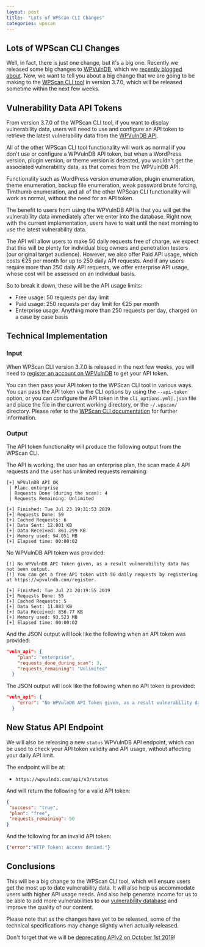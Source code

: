 ```yaml
---
layout: post
title:  "Lots of WPScan CLI Changes"
categories: wpscan
---
```


## Lots of WPScan CLI Changes

Well, in fact, there is just one change, but it's a big one. Recently we released some big changes to [WPVulnDB](https://wpvulndb.com/), which we [recently blogged about](https://blog.wpscan.com/wpvulndb/2019/07/12/lots-of-wpvulndb-changes.html). Now, we want to tell you about a big change that we are going to be making to the [WPScan CLI tool](https://github.com/wpscanteam/wpscan) in version 3.7.0, which will be released sometime within the next few weeks.

## Vulnerability Data API Tokens

From version 3.7.0 of the WPScan CLI tool, if you want to display vulnerability data, users will need to use and configure an API token to retrieve the latest vulnerability data from the [WPVulnDB API](https://wpvulndb.com/api).

All of the other WPScan CLI tool functionality will work as normal if you don't use or configure a WPVulnDB API token, but when a WordPress version, plugin version, or theme version is detected, you wouldn't get the associated vulnerability data, as that comes from the WPVulnDB API.

Functionality such as WordPress version enumeration, plugin enumeration, theme enumeration, backup file enumeration, weak password brute forcing, Timthumb enumeration, and all of the other WPScan CLI functionality will work as normal, without the need for an API token.

The benefit to users from using the WPVulnDB API is that you will get the vulnerability data immediately after we enter into the database. Right now, with the current implementation, users have to wait until the next morning to use the latest vulnerability data.

The API will allow users to make 50 daily requests free of charge, we expect that this will be plenty for individual blog owners and penetration testers (our original target audience). However, we also offer Paid API usage, which costs €25 per month for up to 250 daily API requests. And if any users require more than 250 daily API requests, we offer enterprise API usage, whose cost will be assessed on an individual basis.

So to break it down, these will be the API usage limits:

- Free usage: 50 requests per day limit
- Paid usage: 250 requests per day limit for €25 per month
- Enterprise usage: Anything more than 250 requests per day, charged on a case by case basis

## Technical Implementation

### Input

When WPScan CLI version 3.7.0 is released in the next few weeks, you will need to [register an account on WPVulnDB](https://wpvulndb.com/users/sign_up) to get your API token.

You can then pass your API token to the WPScan CLI tool in various ways. You can pass the API token via the CLI options by using the `--api-token` option, or you can configure the API token in the `cli_options.yml|.json` file and place the file in the current working directory, or the `~/.wpscan/` directory. Please refer to the [WPScan CLI documentation](https://github.com/wpscanteam/wpscan#usage) for further information.

### Output

The API token functionality will produce the following output from the WPScan CLI.

The API is working, the user has an enterprise plan, the scan made 4 API requests and the user has unlimited requests remaining:

```
[+] WPVulnDB API OK
 | Plan: enterprise
 | Requests Done (during the scan): 4
 | Requests Remaining: Unlimited

[+] Finished: Tue Jul 23 19:31:53 2019
[+] Requests Done: 59
[+] Cached Requests: 6
[+] Data Sent: 12.801 KB
[+] Data Received: 861.299 KB
[+] Memory used: 94.051 MB
[+] Elapsed time: 00:00:02
```

No WPVulnDB API token was provided:

```
[!] No WPVulnDB API Token given, as a result vulnerability data has not been output.
[!] You can get a free API token with 50 daily requests by registering at https://wpvulndb.com/register.

[+] Finished: Tue Jul 23 20:19:55 2019
[+] Requests Done: 55
[+] Cached Requests: 5
[+] Data Sent: 11.883 KB
[+] Data Received: 856.77 KB
[+] Memory used: 93.523 MB
[+] Elapsed time: 00:00:02
```

And the JSON output will look like the following when an API token was provided:

```json
"vuln_api": {
    "plan": "enterprise",
    "requests_done_during_scan": 3,
    "requests_remaining": "Unlimited"
  }
```

The JSON output will look like the following when no API token is provided:

```json
"vuln_api": {
    "error": "No WPVulnDB API Token given, as a result vulnerability data has not been output.\nYou can get a free API token with 50 daily requests by registering at https://wpvulndb.com/register."
  }
```

## New Status API Endpoint

We will also be releasing a new `status` WPVulnDB API endpoint, which can be used to check your API token validity and API usage, without affecting your daily API limit.

The endpoint will be at:

 - `https://wpvulndb.com/api/v3/status`

 And will return the following for a valid API token:

 ```json
 {
  "success": "true",
  "plan": "free",
  "requests_remaining": 50
}
```

And the following for an invalid API token:

```json
{"error":"HTTP Token: Access denied."}
```

## Conclusions

This will be a big change to the WPScan CLI tool, which will ensure users get the most up to date vulnerability data. It will also help us accommodate users with higher API usage needs. And also help generate income for us to be able to add more vulnerabilities to our [vulnerability database](https://wpvulndb.com/) and improve the quality of our content.

Please note that as the changes have yet to be released, some of the technical specifications may change slightly when actually released.

Don't forget that we will be [deprecating APIv2 on October 1st 2019](https://blog.wpscan.com/wpvulndb/2019/07/05/wpvulndb-apiv2-deprecation.html)!
